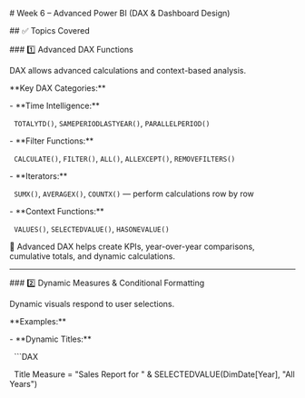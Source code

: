 \# Week 6 – Advanced Power BI (DAX \& Dashboard Design)



\## ✅ Topics Covered



\### 1️⃣ Advanced DAX Functions

DAX allows advanced calculations and context-based analysis.



\*\*Key DAX Categories:\*\*

\- \*\*Time Intelligence:\*\*  

&nbsp; `TOTALYTD()`, `SAMEPERIODLASTYEAR()`, `PARALLELPERIOD()`

\- \*\*Filter Functions:\*\*  

&nbsp; `CALCULATE()`, `FILTER()`, `ALL()`, `ALLEXCEPT()`, `REMOVEFILTERS()`

\- \*\*Iterators:\*\*  

&nbsp; `SUMX()`, `AVERAGEX()`, `COUNTX()` — perform calculations row by row

\- \*\*Context Functions:\*\*  

&nbsp; `VALUES()`, `SELECTEDVALUE()`, `HASONEVALUE()`



📌 Advanced DAX helps create KPIs, year-over-year comparisons, cumulative totals, and dynamic calculations.



---



\### 2️⃣ Dynamic Measures \& Conditional Formatting

Dynamic visuals respond to user selections.



\*\*Examples:\*\*

\- \*\*Dynamic Titles:\*\*

&nbsp; ```DAX

&nbsp; Title Measure = "Sales Report for " \& SELECTEDVALUE(DimDate\[Year], "All Years")



